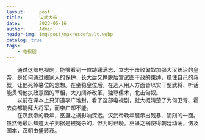 ```yaml
---
layout:     post
title:      汉武大帝
date:       2023-05-16
author:     Admin
header-img: img/post/maxresdefault.webp
catalog: true
tags:
    - 电视剧
---
```

&emsp;&emsp;通过这部电视剧，能够看到一位踌躇满志、立志于击败匈奴加强大汉统治的皇帝，是如何通过娘家人的保护，长大后又挣脱后宫试图干政的束缚，稳住自己的叔叔，让他死掉篡位的念想。在坐稳皇位后，在选人用人方面皆以实干型武将、听话能贯彻他执政意图的宰相，大刀阔斧改革，独尊儒术，北击匈奴。
<br>
&emsp;&emsp;以前在课本上只知道李广难封，看了这部电视剧，就大概清楚了为何卫青、霍去病都能拜大将军，而李广却不能。
<br>
&emsp;&emsp;在汉武帝的晚年，巫蛊之祸影响深远，汉武帝晚年展示出残暴、阴刻的一面。虽然他最后知道太子刘据是被冤杀的，但为时已晚。巫蛊之祸使得朝廷动荡，伤及国本，汉朝由盛转衰。